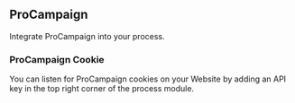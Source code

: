 ## ProCampaign

Integrate ProCampaign into your process.


### ProCampaign Cookie

You can listen for ProCampaign cookies on your Website by adding an API key in the top right corner of the process module.
